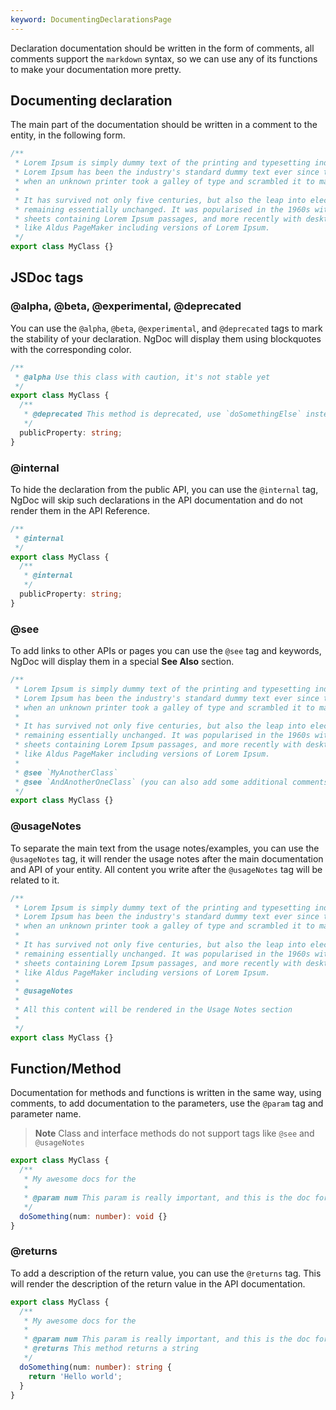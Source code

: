 ```yaml
---
keyword: DocumentingDeclarationsPage
---
```


Declaration documentation should be written in the form of comments, all comments support
the `markdown`
syntax, so we can use any of its functions to make your documentation more pretty.

## Documenting declaration

The main part of the documentation should be written in a comment to the entity, in the following
form.

```typescript name="my-class.ts"
/**
 * Lorem Ipsum is simply dummy text of the printing and typesetting industry.
 * Lorem Ipsum has been the industry's standard dummy text ever since the 1500s,
 * when an unknown printer took a galley of type and scrambled it to make a type specimen book.
 *
 * It has survived not only five centuries, but also the leap into electronic typesetting,
 * remaining essentially unchanged. It was popularised in the 1960s with the release of Letraset
 * sheets containing Lorem Ipsum passages, and more recently with desktop publishing software
 * like Aldus PageMaker including versions of Lorem Ipsum.
 */
export class MyClass {}
```

## JSDoc tags

### @alpha, @beta, @experimental, @deprecated

You can use the `@alpha`, `@beta`, `@experimental`, and `@deprecated` tags to mark the stability of
your declaration. NgDoc will display them using blockquotes with the corresponding color.

```ts name="my-class.ts" {2,6}
/**
 * @alpha Use this class with caution, it's not stable yet
 */
export class MyClass {
  /**
   * @deprecated This method is deprecated, use `doSomethingElse` instead
   */
  publicProperty: string;
}
```

### @internal

To hide the declaration from the public API, you can use the `@internal` tag, NgDoc will skip
such declarations in the API documentation and do not render them in the API Reference.

```ts name="my-class.ts" {2,6}
/**
 * @internal
 */
export class MyClass {
  /**
   * @internal
   */
  publicProperty: string;
}
```

### @see

To add links to other APIs or pages you can use the `@see` tag and keywords, NgDoc will display
them in a special **See Also** section.

```typescript name="my-class.ts" {11-12}
/**
 * Lorem Ipsum is simply dummy text of the printing and typesetting industry.
 * Lorem Ipsum has been the industry's standard dummy text ever since the 1500s,
 * when an unknown printer took a galley of type and scrambled it to make a type specimen book.
 *
 * It has survived not only five centuries, but also the leap into electronic typesetting,
 * remaining essentially unchanged. It was popularised in the 1960s with the release of Letraset
 * sheets containing Lorem Ipsum passages, and more recently with desktop publishing software
 * like Aldus PageMaker including versions of Lorem Ipsum.
 *
 * @see `MyAnotherClass`
 * @see `AndAnotherOneClass` (you can also add some additional comments like this)
 */
export class MyClass {}
```

### @usageNotes

To separate the main text from the usage notes/examples, you can use the `@usageNotes` tag, it will
render the usage notes after the main documentation and API of your entity. All content you write
after the `@usageNotes` tag will be related to it.

```typescript name="my-class.ts" {11}
/**
 * Lorem Ipsum is simply dummy text of the printing and typesetting industry.
 * Lorem Ipsum has been the industry's standard dummy text ever since the 1500s,
 * when an unknown printer took a galley of type and scrambled it to make a type specimen book.
 *
 * It has survived not only five centuries, but also the leap into electronic typesetting,
 * remaining essentially unchanged. It was popularised in the 1960s with the release of Letraset
 * sheets containing Lorem Ipsum passages, and more recently with desktop publishing software
 * like Aldus PageMaker including versions of Lorem Ipsum.
 *
 * @usageNotes
 *
 * All this content will be rendered in the Usage Notes section
 *
 */
export class MyClass {}
```

## Function/Method

Documentation for methods and functions is written in the same way, using comments,
to add documentation to the parameters, use the `@param` tag and parameter name.

> **Note**
> Class and interface methods do not support tags like `@see` and `@usageNotes`

```typescript name="my-class.ts" {5}
export class MyClass {
  /**
   * My awesome docs for the
   *
   * @param num This param is really important, and this is the doc for it
   */
  doSomething(num: number): void {}
}
```

### @returns

To add a description of the return value, you can use the `@returns` tag. This will render the
description of the return value in the API documentation.

```typescript name="my-class.ts" {6}
export class MyClass {
  /**
   * My awesome docs for the
   *
   * @param num This param is really important, and this is the doc for it
   * @returns This method returns a string
   */
  doSomething(num: number): string {
    return 'Hello world';
  }
}
```
